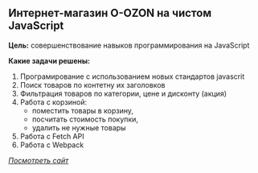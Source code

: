 ## Интернет-магазин O-OZON на чистом JavaScript

**Цель:** совершенствование навыков программирования на JavaScript

**Какие задачи решены:**

1. Програмирование с использованием новых стандартов javascrit
2. Поиск товаров по контетну их заголовков
3. Фильтрация товаров по категории, цене и дисконту (акция)
4. Работа с корзиной:
   - поместить товары в корзину,
   - посчитать стоимость покупки,
   - удалить не нужные товары
5. Работа с Fetch API
6. Работа с Webpack

[_Посмотреть сайт_](http://git.lekua.in.ua/o-ozon/)
